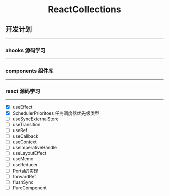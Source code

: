 <h1 align="center">ReactCollections</h1>

## 开发计划
---


### ahooks 源码学习
---

### components 组件库
---

### react 源码学习
---

- [x] useEffect
- [x] SchedulerPrioritoes 任务调度器优先级类型
- [ ] useSyncExternalStore
- [ ] useTransition
- [ ] useRef 
- [ ] useCallback
- [ ] useContext
- [ ] useImperativeHandle
- [ ] useLayoutEffect 
- [ ] useMemo
- [ ] useReducer   
- [ ] Portal的实现
- [ ] forwardRef
- [ ] flushSync
- [ ] PureComponent
